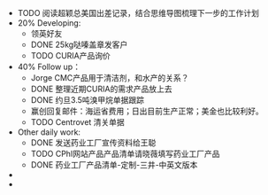 - TODO 阅读超颖总美国出差记录，结合思维导图梳理下一步的工作计划
- 20% Developing:
	- 领英好友
	- DONE 25kg哒嗪盖章发客户
	- TODO CURIA产品询价
- 40% Follow up：
	- Jorge CMC产品用于清洁剂，和水产的关系？
	- DONE  整理近期CURIA的需求产品放上去
	- DONE 约旦3.5吨溴甲烷单据跟踪
	- 赢创回复邮件：海运省费用；日出目前生产正常；美金也比较利好。
	- TODO Centrovet 清关单据
- Other daily work:
	- DONE 发送药业工厂宣传资料给王聪
	- TODO CPhI网站产品产品清单请晓薇填写药业工厂产品
	- DONE 药业工厂产品清单-定制-三井-中英文版本
-
-
